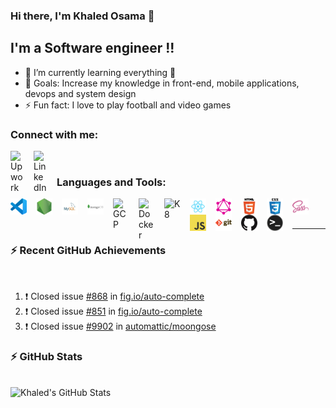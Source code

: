 ### Hi there, I'm Khaled Osama 👋 

## I'm a Software engineer !!

- 🌱 I’m currently learning everything 🤣
- 🥅 Goals: Increase my knowledge in front-end, mobile applications, devops and system design
- ⚡ Fun fact: I love to play football and video games

### Connect with me:

[<img align="left" style="margin-right: 15px;" alt="Upwork" width="22px" src="https://images.g2crowd.com/uploads/product/image/large_detail/large_detail_ddefbdcced35197aecd1eb06f033445d/upwork.png" />][Upwork]
[<img align="left" style="margin-right: 15px;" alt="LinkedIn" width="22px" src="https://cdn.jsdelivr.net/npm/simple-icons@v3/icons/linkedin.svg" />][Linkedin]


<br />

### Languages and Tools:

<img align="left" style="margin-right:15px;" alt="Visual Studio Code" width="26px" src="https://raw.githubusercontent.com/github/explore/80688e429a7d4ef2fca1e82350fe8e3517d3494d/topics/visual-studio-code/visual-studio-code.png" />
<img align="left" style="margin-right:15px;" alt="Node.js" width="26px" src="https://raw.githubusercontent.com/github/explore/80688e429a7d4ef2fca1e82350fe8e3517d3494d/topics/nodejs/nodejs.png" />
<img align="left" style="margin-right:15px;" alt="MySQL" width="26px" src="https://raw.githubusercontent.com/github/explore/80688e429a7d4ef2fca1e82350fe8e3517d3494d/topics/mysql/mysql.png" />
<img align="left" style="margin-right:15px;" alt="MongoDB" width="26px" src="https://raw.githubusercontent.com/github/explore/80688e429a7d4ef2fca1e82350fe8e3517d3494d/topics/mongodb/mongodb.png" />
<img align="left" style="margin-right:15px;" alt="GCP" width="26px" src="https://www.gend.co/hs-fs/hubfs/gcp-logo-cloud.png?width=730&name=gcp-logo-cloud.png"  />
<img align="left" style="margin-right:15px;" alt="Docker" width="26px" src="https://encrypted-tbn0.gstatic.com/images?q=tbn:ANd9GcQgxK54uluJ_3i1hiVxxNBDuOnn_l4RfHLfXuG0YrzRso5iDJw5k0vCZqs&usqp=CAE&s" />
<img align="left" style="margin-right:15px;" alt="K8" width="26px" src="https://www.openlogic.com/sites/default/files/image/2019-07/image-blog-how-to-get-up-and-running-with-kubernetes-using-microk8s.jpg" />
<img align="left" style="margin-right:15px;" alt="React" width="26px" src="https://raw.githubusercontent.com/github/explore/80688e429a7d4ef2fca1e82350fe8e3517d3494d/topics/react/react.png" />
<img align="left" style="margin-right:15px;" alt="GraphQL" width="26px" src="https://raw.githubusercontent.com/github/explore/80688e429a7d4ef2fca1e82350fe8e3517d3494d/topics/graphql/graphql.png" />
<img align="left" style="margin-right:15px;" alt="HTML5" width="26px" src="https://raw.githubusercontent.com/github/explore/80688e429a7d4ef2fca1e82350fe8e3517d3494d/topics/html/html.png" />
<img align="left" style="margin-right:15px;" alt="CSS3" width="26px" src="https://raw.githubusercontent.com/github/explore/80688e429a7d4ef2fca1e82350fe8e3517d3494d/topics/css/css.png" />
<img align="left" style="margin-right:15px;" alt="Sass" width="26px" src="https://raw.githubusercontent.com/github/explore/80688e429a7d4ef2fca1e82350fe8e3517d3494d/topics/sass/sass.png" />
<img align="left" style="margin-right:15px;" alt="JavaScript" width="26px" src="https://raw.githubusercontent.com/github/explore/80688e429a7d4ef2fca1e82350fe8e3517d3494d/topics/javascript/javascript.png" />
<img align="left" style="margin-right:15px;" alt="Git" width="26px" src="https://raw.githubusercontent.com/github/explore/80688e429a7d4ef2fca1e82350fe8e3517d3494d/topics/git/git.png" />
<img align="left" style="margin-right:15px;" alt="GitHub" width="26px" src="https://raw.githubusercontent.com/github/explore/78df643247d429f6cc873026c0622819ad797942/topics/github/github.png" />
<img align="left" style="margin-right:15px;" alt="Terminal" width="26px" src="https://raw.githubusercontent.com/github/explore/80688e429a7d4ef2fca1e82350fe8e3517d3494d/topics/terminal/terminal.png" />
<br />
<br />

---

### :zap: Recent GitHub Achievements
<br />

<!--START_SECTION:activity-->
1. ❗️ Closed issue [#868](https://github.com/withfig/autocomplete/pull/868) in [fig.io/auto-complete](https://github.com/withfig/autocomplete)
2. ❗️ Closed issue [#851](https://github.com/withfig/autocomplete/pull/851) in [fig.io/auto-complete](https://github.com/withfig/autocomplete)
3. ❗️ Closed issue [#9902](https://github.com/Automattic/mongoose/pull/9902) in [automattic/moongose](https://github.com/Automattic/mongoose)
<!--END_SECTION:activity-->

### :zap: GitHub Stats
<br/>
<img align="left" alt="Khaled's GitHub Stats" src="https://github-readme-stats.vercel.app/api?username=khaledosama999&count_private=true&show_icons=true" />


[Linkedin]: https://www.linkedin.com/in/khaled-osama-565a75197
[Upwork]: https://www.upwork.com/freelancers/~019325192c4a724013?viewMode=1
